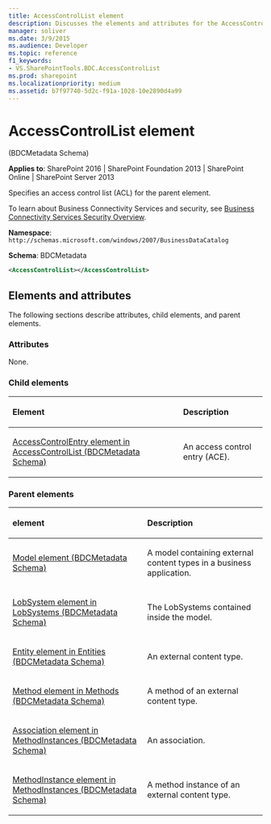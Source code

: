 ```yaml
---
title: AccessControlList element
description: Discusses the elements and attributes for the AccessControlList element which specifies an access control list (ACL) for the parent element.
manager: soliver
ms.date: 3/9/2015
ms.audience: Developer
ms.topic: reference
f1_keywords:
- VS.SharePointTools.BDC.AccessControlList
ms.prod: sharepoint
ms.localizationpriority: medium
ms.assetid: b7f97740-5d2c-f91a-1028-10e2890d4a99
---
```


# AccessControlList element 

(BDCMetadata Schema)

**Applies to**: SharePoint 2016 | SharePoint Foundation 2013 | SharePoint Online | SharePoint Server 2013

Specifies an access control list (ACL) for the parent element.

To learn about Business Connectivity Services and security, see [Business Connectivity Services Security Overview](https://technet.microsoft.com/library/ee661734(office.14).aspx).

**Namespace**: `http://schemas.microsoft.com/windows/2007/BusinessDataCatalog`

**Schema**: BDCMetadata

```XML
<AccessControlList></AccessControlList>
```

## Elements and attributes

The following sections describe attributes, child elements, and parent elements.

### Attributes

None.

### Child elements

<table>
<thead>
<tr class="header">
<th align="left"><p>Element</p></th>
<th align="left"><p>Description</p></th>
</tr>
</thead>
<tbody>
<tr class="odd">
<td align="left"><p><a href="accesscontrolentry-element-in-accesscontrollist-bdcmetadata-schema.md">AccessControlEntry element in AccessControlList (BDCMetadata Schema)</a></p></td>
<td align="left"><p>An access control entry (ACE).</p></td>
</tr>
</tbody>
</table>

### Parent elements

<table>
<thead>
<tr class="header">
<th align="left"><p>element</p></th>
<th align="left"><p>Description</p></th>
</tr>
</thead>
<tbody>
<tr class="odd">
<td align="left"><p><a href="model-element-bdcmetadata-schema.md">Model element (BDCMetadata Schema)</a></p></td>
<td align="left"><p>A model containing external content types in a business application.</p></td>
</tr>
<tr class="even">
<td align="left"><p><a href="lobsystem-element-in-lobsystems-bdcmetadata-schema.md">LobSystem element in LobSystems (BDCMetadata Schema)</a></p></td>
<td align="left"><p>The LobSystems contained inside the model.</p></td>
</tr>
<tr class="odd">
<td align="left"><p><a href="entity-element-in-entities-bdcmetadata-schema.md">Entity element in Entities (BDCMetadata Schema)</a></p></td>
<td align="left"><p>An external content type.</p></td>
</tr>
<tr class="even">
<td align="left"><p><a href="method-element-in-methods-bdcmetadata-schema.md">Method element in Methods (BDCMetadata Schema)</a></p></td>
<td align="left"><p>A method of an external content type.</p></td>
</tr>
<tr class="odd">
<td align="left"><p><a href="association-element-in-methodinstances-bdcmetadata-schema.md">Association element in MethodInstances (BDCMetadata Schema)</a></p></td>
<td align="left"><p>An association.</p></td>
</tr>
<tr class="even">
<td align="left"><p><a href="methodinstance-element-in-methodinstances-bdcmetadata-schema.md">MethodInstance element in MethodInstances (BDCMetadata Schema)</a></p></td>
<td align="left"><p>A method instance of an external content type.</p></td>
</tr>
</tbody>
</table>








